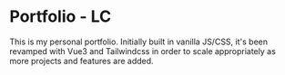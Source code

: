# Portfolio - LC

This is my personal portfolio. Initially built in vanilla JS/CSS, it's been revamped with Vue3 and Tailwindcss in order to scale appropriately as more projects and features are added.

